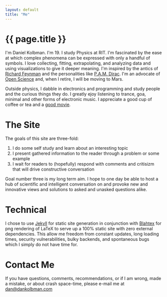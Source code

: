 ```yaml
---
layout: default
title: "Me"
---
```


# {{ page.title }}

I'm Daniel Kolbman. I'm 19. I study Physics at RIT. I'm fascinated by the ease at which complex phenomena can be expressed with only a handful of symbols. I love collecting, fitting, extrapolating, and analyzing data and using visualizations to give it deeper meaning. I'm inspired by the antics of [Richard Feynman](http://en.wikipedia.org/wiki/Richard_Feynman) and the personalities like [P.A.M. Dirac](http://en.wikipedia.org/wiki/Paul_Dirac). I'm an advocate of <a href="http://en.wikipedia.org/wiki/Open_science" title="Open Science">Open Science</a> and, when I retire, I will be moving to Mars.

Outside physics, I dabble in electronics and programming and study people and the curious things they do. I greatly ejoy listening to trance, goa, minimal and other forms of electronic music. I appreciate a good cup of coffee or tea and a <a href="http://www.imdb.com/title/tt1612774/" title="good movie">good movie</a>.

# The Site

The goals of this site are three-fold:
1. I do some self study and learn about an interesting topic
2. I present gathered information to the reader through a problem or some example
3. I wait for readers to (hopefully) respond with comments and critisizm that will drive constructive conversation

Goal number three is my long term aim. I hope to one day be able to host a hub of scientific and intelligent conversation on and provoke new and innovative views and solutions to asked and unasked questions alike.

# Technical

I chose to use [Jekyll](https://github.com/mojombo/jekyll "Jekyll") for static site generation in conjunction with [Blahtex](http://gva.noekeon.org/blahtexml/ "Blahtex") for png rendering of LaTeX to serve up a 100% static site with zero external dependencies. This allow me freedom from constant updates, long loading times, security vulnerabilities, bulky backends, and spontaneous bugs which I simply do not have time for.  

# Contact Me

If you have questions, comments, recommendations, or if I am wrong, made a mistake, or about crash space-time, please e-mail me at [dan@dankolbman.com](mailto:dan@dankolbman.com)

